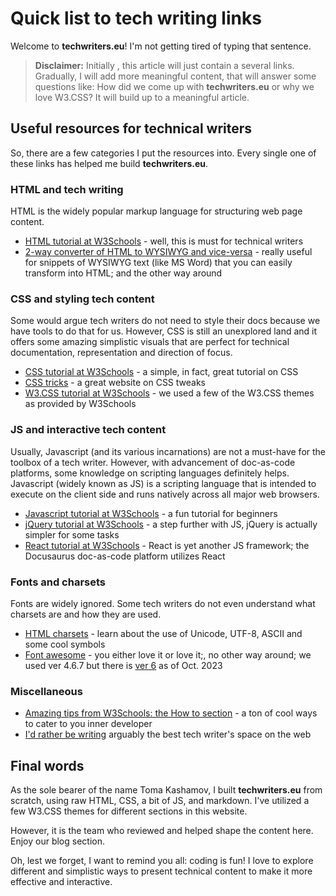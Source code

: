 # Quick list to tech writing links

Welcome to **techwriters.eu**! I'm not getting tired of typing that sentence. 

> **Disclaimer:**
> Initially , this article will just contain a several links. Gradually, I will add more meaningful content, that will answer some questions like:
> How did we come up with **techwriters.eu** or why we love W3.CSS? It will build up to a meaningful article.

## Useful resources for technical writers

So, there are a few categories I put the resources into. Every single one of these links has helped me build **techwriters.eu**.

### HTML and tech writing

HTML is the widely popular markup language for structuring web page content. 

* [HTML tutorial at W3Schools](https://www.w3schools.com/html/default.asp) - well, this is must for technical writers
* [2-way converter of HTML to WYSIWYG and vice-versa](https://html-online.com/editor/) - really useful for snippets of WYSIWYG text (like MS Word) that you can easily transform into HTML; and the other way around

### CSS and styling tech content

Some would argue tech writers do not need to style their docs because we have tools to do that for us. However, CSS is still an unexplored land and it offers some amazing simplistic visuals that are perfect for technical documentation, representation and direction of focus.

* [CSS tutorial at W3Schools](https://www.w3schools.com/css/default.asp) - a simple, in fact, great tutorial on CSS
* [CSS tricks](https://css-tricks.com/) - a great website on CSS tweaks
* [W3.CSS tutorial at W3Schools](https://www.w3schools.com/w3css/default.asp) - we used a few of the W3.CSS themes as provided by W3Schools

### JS and interactive tech content

Usually, Javascript (and its various incarnations) are not a must-have for the toolbox of a tech writer. However, with advancement of doc-as-code platforms, some knowledge on scripting languages definitely helps. Javascript (widely known as JS) is a scripting language that is intended to execute on the client side and runs natively across all major web browsers.

* [Javascript tutorial at W3Schools](https://www.w3schools.com/js/default.asp) - a fun tutorial for beginners
* [jQuery tutorial at W3Schools](https://www.w3schools.com/jquery/default.asp) - a step further with JS, jQuery is actually simpler for some tasks 
* [React tutorial at W3Schools](https://www.w3schools.com/react/default.asp) - React is yet another JS framework; the Docusaurus doc-as-code platform utilizes React

### Fonts and charsets

Fonts are widely ignored. Some tech writers do not even understand what charsets are and how they are used.

* [HTML charsets](https://www.w3schools.com/charsets/default.asp) - learn about the use of Unicode, UTF-8, ASCII and some cool symbols
* [Font awesome](https://fontawesome.com/v4/icons/) - you either love it or love it;, no other way around; we used ver 4.6.7 but there is [ver 6](https://fontawesome.com/v6/icons/) as of Oct. 2023

### Miscellaneous

* [Amazing tips from W3Schools: the How to section](https://www.w3schools.com/howto/default.asp) - a ton of cool ways to cater to you inner developer
* [I'd rather be writing](https://idratherbewriting.com/) arguably the best tech writer's space on the web

## Final words

As the sole bearer of the name Toma Kashamov, I built **techwriters.eu** from scratch, using raw HTML, CSS, a bit of JS, and markdown. I've utilized a few W3.CSS themes for different sections in this website. 

However, it is the team who reviewed and helped shape the content here. Enjoy our blog section.

Oh, lest we forget, I want to remind you all: coding is fun! I love to explore different and simplistic ways to present technical content to make it more effective and interactive.